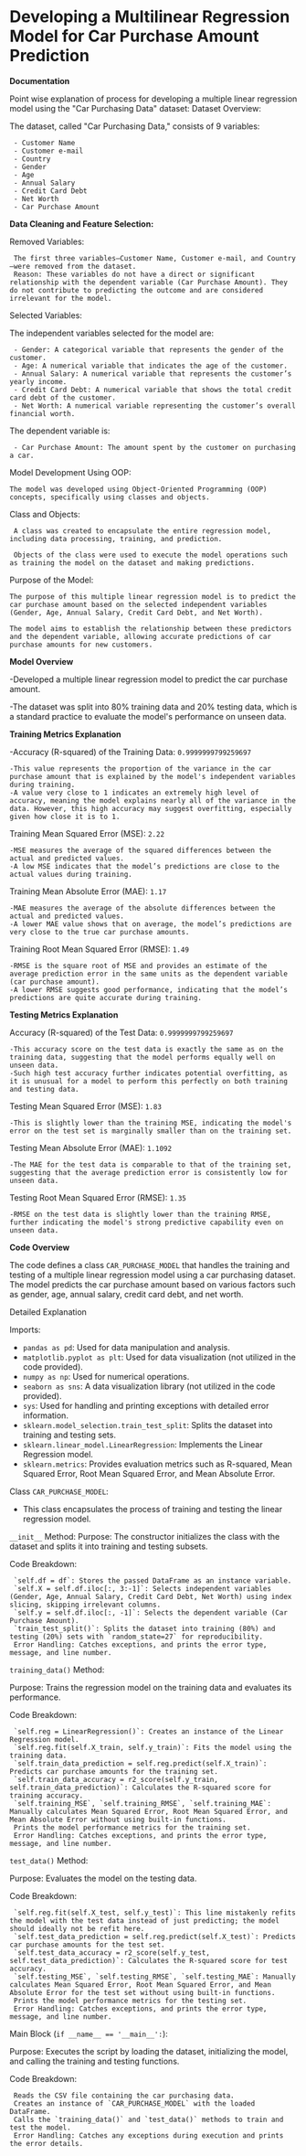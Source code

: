 
# Developing a Multilinear Regression Model for Car Purchase Amount Prediction

**Documentation**

Point wise explanation of process for developing a multiple linear regression model using the "Car Purchasing Data" dataset:
Dataset Overview:

The dataset, called "Car Purchasing Data," consists of 9 variables:

     - Customer Name
     - Customer e-mail
     - Country
     - Gender
     - Age
     - Annual Salary
     - Credit Card Debt
     - Net Worth
     - Car Purchase Amount

**Data Cleaning and Feature Selection:**

   Removed Variables:

     The first three variables—Customer Name, Customer e-mail, and Country—were removed from the dataset. 
     Reason: These variables do not have a direct or significant relationship with the dependent variable (Car Purchase Amount). They do not contribute to predicting the outcome and are considered irrelevant for the model.

Selected Variables:

   The independent variables selected for the model are:

     - Gender: A categorical variable that represents the gender of the customer.
     - Age: A numerical variable that indicates the age of the customer.
     - Annual Salary: A numerical variable that represents the customer’s yearly income.
     - Credit Card Debt: A numerical variable that shows the total credit card debt of the customer.
     - Net Worth: A numerical variable representing the customer’s overall financial worth.

   The dependent variable is:

     - Car Purchase Amount: The amount spent by the customer on purchasing a car.

Model Development Using OOP:

    The model was developed using Object-Oriented Programming (OOP) concepts, specifically using classes and objects.

   Class and Objects:

     A class was created to encapsulate the entire regression model, including data processing, training, and prediction.

     Objects of the class were used to execute the model operations such as training the model on the dataset and making predictions.

Purpose of the Model:

    The purpose of this multiple linear regression model is to predict the car purchase amount based on the selected independent variables (Gender, Age, Annual Salary, Credit Card Debt, and Net Worth).

    The model aims to establish the relationship between these predictors and the dependent variable, allowing accurate predictions of car purchase amounts for new customers.

**Model Overview**

-Developed a multiple linear regression model to predict the car purchase amount.

-The dataset was split into 80% training data and 20% testing data, which is a standard practice to evaluate the model's performance on unseen data.

**Training Metrics Explanation**

-Accuracy (R-squared) of the Training Data: `0.9999999799259697`

    -This value represents the proportion of the variance in the car purchase amount that is explained by the model's independent variables during training.
    -A value very close to 1 indicates an extremely high level of accuracy, meaning the model explains nearly all of the variance in the data. However, this high accuracy may suggest overfitting, especially given how close it is to 1.
Training Mean Squared Error (MSE): `2.22`

    -MSE measures the average of the squared differences between the actual and predicted values.
    -A low MSE indicates that the model’s predictions are close to the actual values during training.
Training Mean Absolute Error (MAE): `1.17`

    -MAE measures the average of the absolute differences between the actual and predicted values.
    -A lower MAE value shows that on average, the model’s predictions are very close to the true car purchase amounts.
Training Root Mean Squared Error (RMSE): `1.49`

    -RMSE is the square root of MSE and provides an estimate of the average prediction error in the same units as the dependent variable (car purchase amount).
    -A lower RMSE suggests good performance, indicating that the model’s predictions are quite accurate during training.

**Testing Metrics Explanation**

Accuracy (R-squared) of the Test Data: `0.9999999799259697`

    -This accuracy score on the test data is exactly the same as on the training data, suggesting that the model performs equally well on unseen data.
    -Such high test accuracy further indicates potential overfitting, as it is unusual for a model to perform this perfectly on both training and testing data.

Testing Mean Squared Error (MSE): `1.83`

    -This is slightly lower than the training MSE, indicating the model's error on the test set is marginally smaller than on the training set.

Testing Mean Absolute Error (MAE): `1.1092`

    -The MAE for the test data is comparable to that of the training set, suggesting that the average prediction error is consistently low for unseen data.

Testing Root Mean Squared Error (RMSE): `1.35`

    -RMSE on the test data is slightly lower than the training RMSE, further indicating the model's strong predictive capability even on unseen data.

**Code Overview**

The code defines a class `CAR_PURCHASE_MODEL` that handles the training and testing of a multiple linear regression model using a car purchasing dataset. The model predicts the car purchase amount based on various factors such as gender, age, annual salary, credit card debt, and net worth.

Detailed Explanation

Imports:
   - `pandas as pd`: Used for data manipulation and analysis.
   - `matplotlib.pyplot as plt`: Used for data visualization (not utilized in the code provided).
   - `numpy as np`: Used for numerical operations.
   - `seaborn as sns`: A data visualization library (not utilized in the code provided).
   - `sys`: Used for handling and printing exceptions with detailed error information.
   - `sklearn.model_selection.train_test_split`: Splits the dataset into training and testing sets.
   - `sklearn.linear_model.LinearRegression`: Implements the Linear Regression model.
   - `sklearn.metrics`: Provides evaluation metrics such as R-squared, Mean Squared Error, Root Mean Squared Error, and Mean Absolute Error.

Class `CAR_PURCHASE_MODEL`:
   - This class encapsulates the process of training and testing the linear regression model.

`__init__` Method:
   Purpose: The constructor initializes the class with the dataset and splits it into training and testing subsets.

   Code Breakdown:

     `self.df = df`: Stores the passed DataFrame as an instance variable.
     `self.X = self.df.iloc[:, 3:-1]`: Selects independent variables (Gender, Age, Annual Salary, Credit Card Debt, Net Worth) using index slicing, skipping irrelevant columns.
     `self.y = self.df.iloc[:, -1]`: Selects the dependent variable (Car Purchase Amount).
     `train_test_split()`: Splits the dataset into training (80%) and testing (20%) sets with `random_state=27` for reproducibility.
     Error Handling: Catches exceptions, and prints the error type, message, and line number.

`training_data()` Method:

   Purpose: Trains the regression model on the training data and evaluates its performance.

   Code Breakdown:

     `self.reg = LinearRegression()`: Creates an instance of the Linear Regression model.
     `self.reg.fit(self.X_train, self.y_train)`: Fits the model using the training data.
     `self.train_data_prediction = self.reg.predict(self.X_train)`: Predicts car purchase amounts for the training set.
     `self.train_data_accuracy = r2_score(self.y_train, self.train_data_prediction)`: Calculates the R-squared score for training accuracy.
     `self.training_MSE`, `self.training_RMSE`, `self.training_MAE`: Manually calculates Mean Squared Error, Root Mean Squared Error, and Mean Absolute Error without using built-in functions.
     Prints the model performance metrics for the training set.
     Error Handling: Catches exceptions, and prints the error type, message, and line number.

`test_data()` Method:

   Purpose: Evaluates the model on the testing data.

   Code Breakdown:

     `self.reg.fit(self.X_test, self.y_test)`: This line mistakenly refits the model with the test data instead of just predicting; the model should ideally not be refit here.
     `self.test_data_prediction = self.reg.predict(self.X_test)`: Predicts car purchase amounts for the test set.
     `self.test_data_accuracy = r2_score(self.y_test, self.test_data_prediction)`: Calculates the R-squared score for test accuracy.
     `self.testing_MSE`, `self.testing_RMSE`, `self.testing_MAE`: Manually calculates Mean Squared Error, Root Mean Squared Error, and Mean Absolute Error for the test set without using built-in functions.
     Prints the model performance metrics for the testing set.
     Error Handling: Catches exceptions, and prints the error type, message, and line number.

Main Block (`if __name__ == '__main__':`):

   Purpose: Executes the script by loading the dataset, initializing the model, and calling the training and testing functions.

   Code Breakdown:
   
     Reads the CSV file containing the car purchasing data.
     Creates an instance of `CAR_PURCHASE_MODEL` with the loaded DataFrame.
     Calls the `training_data()` and `test_data()` methods to train and test the model.
     Error Handling: Catches any exceptions during execution and prints the error details.



